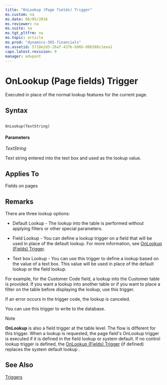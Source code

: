 ```yaml
---
title: "OnLookup (Page fields) Trigger"
ms.custom: na
ms.date: 06/05/2016
ms.reviewer: na
ms.suite: na
ms.tgt_pltfrm: na
ms.topic: article
ms.prod: "dynamics-365-financials"
ms.assetid: 5718e2d3-26af-437b-b96b-08b588c1eea1
caps.latest.revision: 9
manager: edupont
---
```

# OnLookup (Page fields) Trigger
Executed in place of the normal lookup features for the current page.  

## Syntax  

```  

OnLookup(TextString)  
```  

#### Parameters  
 *TextString*  

 Text string entered into the text box and used as the lookup value.  

## Applies To  
 Fields on pages  

## Remarks  
 There are three lookup options:  

-   Default Lookup - The lookup into the table is performed without applying filters or other special parameters.  

-   Field Lookup - You can define a lookup trigger on a field that will be used in place of the default lookup. For more information, see [OnLookup \(Fields\) Trigger](devenv-OnLookup-Fields-Trigger.md).  

-   Text box Lookup - You can use this trigger to define a lookup based on the value of a text box. This value will be used in place of the default lookup or the field lookup.  

 For example, for the Customer Code field, a lookup into the Customer table is provided. If you want a lookup into another table or if you want to place a filter on the table before displaying the lookup, use this trigger.  

 If an error occurs in the trigger code, the lookup is canceled.  

 You can use this trigger to write to the database.  

> [!NOTE]  
>  **OnLookup** is also a field trigger at the table level. The flow is different for this trigger. When a lookup is requested, the page field's OnLookup trigger is executed if it is defined in the field lookup or system default. If no control lookup trigger is defined, the [OnLookup \(Fields\) Trigger](devenv-OnLookup-Fields-Trigger.md) \(if defined\) replaces the system default lookup .  

## See Also  
 [Triggers](Triggers.md)
